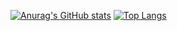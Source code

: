 [![Anurag's GitHub stats](https://github-readme-stats.vercel.app/api?username=your-username&show_icons=true&theme=radical)](https://github.com/anuraghazra/github-readme-stats)
[![Top Langs](https://github-readme-stats.vercel.app/api/top-langs/?username=your-username&layout=compact&theme=radical)](https://github.com/anuraghazra/github-readme-stats)
